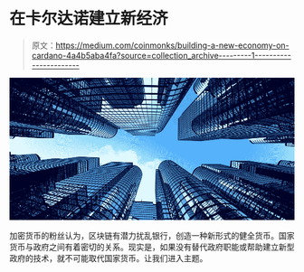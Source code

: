 # 在卡尔达诺建立新经济

> 原文：<https://medium.com/coinmonks/building-a-new-economy-on-cardano-4a4b5aba4fa?source=collection_archive---------1----------------------->

![](img/276b3b468e72ed96c077c44d8f642d2a.png)

加密货币的粉丝认为，区块链有潜力扰乱银行，创造一种新形式的健全货币。国家货币与政府之间有着密切的关系。现实是，如果没有替代政府职能或帮助建立新型政府的技术，就不可能取代国家货币。让我们进入主题。